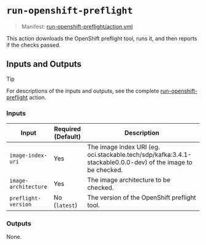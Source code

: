 # `run-openshift-preflight`

> Manifest: [run-openshift-preflight/action.yml][run-openshift-preflight]

This action downloads the OpenShift preflight tool, runs it, and then reports if the checks passed.

## Inputs and Outputs

> [!TIP]
> For descriptions of the inputs and outputs, see the complete [run-openshift-preflight] action.

### Inputs

| Input                | Required (Default) | Description                                  |
| -------------------- | ------------------ | -------------------------------------------- |
| `image-index-uri`    | Yes                | The image index URI (eg. oci.stackable.tech/sdp/kafka:3.4.1-stackable0.0.0-dev) of the image to be checked. |
| `image-architecture` | Yes                | The image architecture to be checked.        |
| `preflight-version`  | No (`latest`)      | The version of the OpenShift preflight tool. |

### Outputs

None.

[run-openshift-preflight]: ./action.yaml
